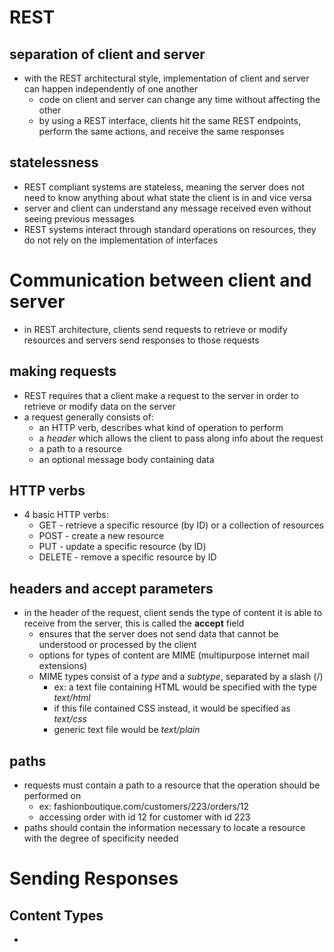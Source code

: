# REST

## separation of client and server
- with the REST architectural style, implementation of client and server can happen independently of one another
    - code on client and server can change any time without affecting the other
    - by using a REST interface, clients hit the same REST endpoints, perform the same actions, and receive the same responses

## statelessness
- REST compliant systems are stateless, meaning the server does not need to know anything about what state the client is in and vice versa
- server and client can understand any message received even without seeing previous messages
- REST systems interact through standard operations on resources, they do not rely on the implementation of interfaces

# Communication between client and server
- in REST architecture, clients send requests to retrieve or modify resources and servers send responses to those requests

## making requests
- REST requires that a client make a request to the server in order to retrieve or modify data on the server
- a request generally consists of:
    - an HTTP verb, describes what kind of operation to perform
    - a *header* which allows the client to pass along info about the request
    - a path to a resource
    - an optional message body containing data

## HTTP verbs
- 4 basic HTTP verbs:
    - GET - retrieve a specific resource (by ID) or a collection of resources
    - POST - create a new resource
    - PUT - update a specific resource (by ID)
    - DELETE - remove a specific resource by ID

## headers and accept parameters
- in the header of the request, client sends the type of content it is able to receive from the server, this is called the **accept** field
    - ensures that the server does not send data that cannot be understood or processed by the client
    - options for types of content are MIME (multipurpose internet mail extensions) 
    - MIME types consist of a *type* and a *subtype*, separated by a slash (/)
        - ex: a text file containing HTML would be specified with the type *text/html*
        - if this file contained CSS instead, it would be specified as *text/css*
        - generic text file would be *text/plain*

## paths
- requests must contain a path to a resource that the operation should be performed on
    - ex: fashionboutique.com/customers/223/orders/12
    - accessing order with id 12 for customer with id 223
- paths should contain the information necessary to locate a resource with the degree of specificity needed

# Sending Responses

## Content Types
- 